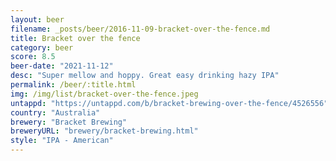 ```yaml
---
layout: beer
filename: _posts/beer/2016-11-09-bracket-over-the-fence.md
title: Bracket over the fence
category: beer
score: 8.5
beer-date: "2021-11-12"
desc: "Super mellow and hoppy. Great easy drinking hazy IPA"
permalink: /beer/:title.html
img: /img/list/bracket-over-the-fence.jpeg
untappd: "https://untappd.com/b/bracket-brewing-over-the-fence/4526556"
country: "Australia"
brewery: "Bracket Brewing"
breweryURL: "brewery/bracket-brewing.html"
style: "IPA - American"
---
```

